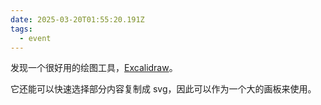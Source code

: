 ```yaml
---
date: 2025-03-20T01:55:20.191Z
tags:
  - event
---
```


发现一个很好用的绘图工具，[Excalidraw](https://excalidraw.com/)。

它还能可以快速选择部分内容复制成 svg，因此可以作为一个大的画板来使用。
